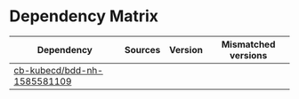 # Dependency Matrix

Dependency | Sources | Version | Mismatched versions
---------- | ------- | ------- | -------------------
[cb-kubecd/bdd-nh-1585581109](https://github.com/cb-kubecd/bdd-nh-1585581109.git) |  | []() | 

